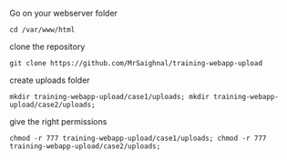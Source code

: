 Go on your webserver folder

```cd /var/www/html```

clone the repository

```git clone https://github.com/MrSaighnal/training-webapp-upload```

create uploads folder

```mkdir training-webapp-upload/case1/uploads; mkdir training-webapp-upload/case2/uploads; ```

give the right permissions

```chmod -r 777 training-webapp-upload/case1/uploads; chmod -r 777 training-webapp-upload/case2/uploads;```
